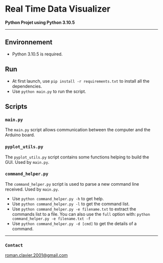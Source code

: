 # Real Time Data Visualizer

**Python Projet using Python 3.10.5**

**************

## Environnement
- Python 3.10.5 is required.

## Run
- At first launch, use `pip install -r requirements.txt` to install all the dependencies.
- Use `python main.py` to run the script.

## Scripts

### `main.py`
The `main.py` script allows communication between the computer and the Arduino board.

### `pyplot_utils.py`
The `pyplot_utils.py` script contains some functions helping to build the GUI. Used by `main.py`.

### `command_helper.py`
The `command_helper.py` script is used to parse a new command line received. Used by `main.py`.
- Use `python command_helper.py -h` to get help.
- Use `python command_helper.py -l` to get the command list.
- Use `python command_helper.py -e filename.txt` to extract the commands list to a file.
  You can also use the `full` option with: `python command_helper.py -e filename.txt -f` 
- Use `python command_helper.py -d [cmd]` to get the details of a command.

**************

### `Contact`
roman.clavier.2001@gmail.com

